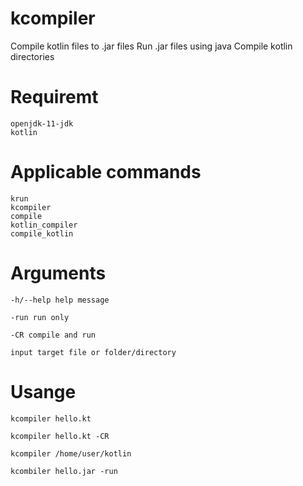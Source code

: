# kcompiler
Compile kotlin files to .jar files
Run .jar files using java
Compile kotlin directories

# Requiremt
```shell
openjdk-11-jdk
kotlin
```

# Applicable commands
```shell
krun
kcompiler
compile
kotlin_compiler
compile_kotlin
```
# Arguments
```shell
-h/--help help message
```
```shell
-run run only
```
```shell
-CR compile and run
```
```shell
input target file or folder/directory
```

# Usange
```shell
kcompiler hello.kt
```
```shell
kcompiler hello.kt -CR
```
```shell
kcompiler /home/user/kotlin
```
```shell
kcombiler hello.jar -run
```
